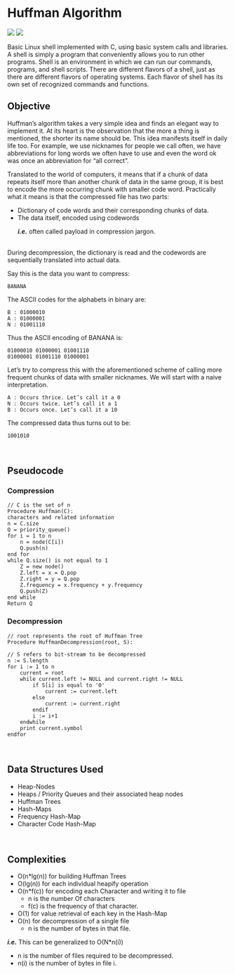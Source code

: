 # Huffman Algorithm

<p>
  <img src="https://img.shields.io/pypi/status/Django.svg"/>
  <img src="https://img.shields.io/badge/contributions-welcome-orange.svg"/>
</p>
Basic Linux shell implemented with C, using basic system calls and libraries. A shell is simply a program that conveniently allows you to run other programs. Shell is an environment in which we can run our commands, programs, and shell scripts. There are different flavors of a shell, just as there are different flavors of operating systems. Each flavor of shell has its own set of recognized commands and functions.

## Objective
Huffman’s algorithm takes a very simple idea and finds an elegant way to implement it. At its heart is the observation that the more a thing is mentioned, the shorter its name should be. This idea manifests itself in daily life too. For example, we use nicknames for people we call often, we have abbreviations for long words we often have to use and even the word ok was once an abbreviation for “all correct”.

Translated to the world of computers, it means that if a chunk of data repeats itself more than another chunk of data in the same group, it is best to encode the more occurring chunk with smaller code word. Practically what it means is that the compressed file has two parts:
* Dictionary of code words and their corresponding chunks of data. 
* The data itself, encoded using codewords
  <p><b><i>i.e.</i></b> often called payload in compression jargon.</p>
</br>
During decompression, the dictionary is read and the codewords are sequentially translated into actual data.

Say this is the data you want to compress:
``` 
BANANA
```

The ASCII codes for the alphabets in binary are:
```
B : 01000010
A : 01000001
N : 01001110
```

Thus the ASCII encoding of BANANA is:
```
01000010 01000001 01001110 
01000001 01001110 01000001
```

Let’s try to compress this with the aforementioned scheme of calling more frequent chunks of data with smaller nicknames. We will start with a naive interpretation.
```
A : Occurs thrice. Let’s call it a 0
N : Occurs twice. Let’s call it a 1
B : Occurs once. Let’s call it a 10
```

The compressed data thus turns out to be:
```
1001010
```

</br>

## Pseudocode
### Compression
```
// C is the set of n
Procedure Huffman(C):     
characters and related information
n = C.size
Q = priority_queue()
for i = 1 to n
    n = node(C[i])
    Q.push(n)
end for
while Q.size() is not equal to 1
    Z = new node()
    Z.left = x = Q.pop
    Z.right = y = Q.pop
    Z.frequency = x.frequency + y.frequency
    Q.push(Z)
end while
Return Q
```

### Decompression
```
// root represents the root of Huffman Tree
Procedure HuffmanDecompression(root, S):   

// S refers to bit-stream to be decompressed
n := S.length                              
for i := 1 to n
    current = root
    while current.left != NULL and current.right != NULL
        if S[i] is equal to '0'
            current := current.left
        else
            current := current.right
        endif
        i := i+1
    endwhile
    print current.symbol
endfor
```

</br>

## Data Structures Used
* Heap-Nodes 
* Heaps / Priority Queues and their associated heap nodes 
* Huffman Trees 
* Hash-Maps
* Frequency Hash-Map
* Character Code Hash-Map

</br>

## Complexities
* O(n*lg(n)) for building Huffman Trees
* O(lg(n)) for each individual heapify operation 
* O(n*f(c)) for encoding each Character and writing it to file 
  * n is the number Of characters 
  * f(c) is the frequency of that character.
* O(1) for value retrieval of each key in the Hash-Map 
* O(n) for decompression of a single file 
  * n is the number of bytes in that file. 
  
<p><b><i>i.e.</i></b> This can be generalized to O(N*n(i))</p>

* n is the number of files required to be decompressed.
* n(i) is the number of bytes in file i.

